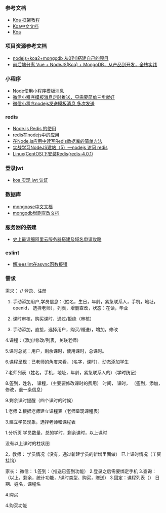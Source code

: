 ### 参考文档
- [Koa 框架教程](http://www.ruanyifeng.com/blog/2017/08/koa.html)
- [Koa中文文档](https://koa.bootcss.com/)
- [Koa](https://wohugb.gitbooks.io/koajs/content/index.html)

### 项目资源参考文档
- [nodejs+koa2+mongodb 从0到1搭建自己的项目](https://juejin.im/post/5bad9b1af265da0ae80120fe)
- [前后端分离 Vue + NodeJS(Koa) + MongoDB，从产品到开发，全栈实践](https://juejin.im/post/5b850a3e51882542e4420779)


### 小程序
- [Node使用小程序模板消息](https://blog.csdn.net/rolan1993/article/details/78213145)
- [微信小程序模板消息定时推送，只需要简单三步就好](https://www.jianshu.com/p/2910d18a8e9b)
- [微信小程序nodejs发送模板消息 多次发送](https://www.jianshu.com/p/5955cfff6532)



### redis
- [Node.js Redis 的使用](https://blog.csdn.net/q282176713/article/details/80580886)
- [redis在nodejs中的应用](https://segmentfault.com/a/1190000014681783#articleHeader0)
- [在Node.js应用中读写Redis数据库的简单方法](https://blog.csdn.net/luyaran/article/details/55251592)
- [实战学习NodeJS建站（5）—nodejs 访问 redis](https://blog.csdn.net/qidong7/article/details/52888211)
- [Linux(CentOS)下安装Redis(redis-4.0.1)](https://blog.csdn.net/diweikang/article/details/78784631)

### 登录jwt
- [koa 实现 jwt 认证](https://juejin.im/post/5a1ae1cdf265da431d3c6337)

### 数据库
- [mongoose中文文档](https://cn.mongoosedoc.top/docs/cnhome.html)
- [mongodb增删查改文档](https://docs.mongodb.com/manual/reference/method/db.collection.update/)

### 服务器的搭建
- [史上最详细阿里云服务器搭建及域名申请攻略](https://www.jianshu.com/p/246b5562bbcc)

### eslint
- [解决eslint在async函数报错](https://stackoverflow.com/questions/43933907/eslint-parsing-error-parsing-error-unexpected-token)

### 需求
需求：
// 登录、注册
1. 手动添加用户,学员信息：（姓名，生日，年龄，紧急联系人，手机，地址，openid， 选择老师），列表，增删查改，状态：在读，毕业

2. 课时审核，购买课时，通过/拒绝（审核）

3. 手动添加，直接，选择用户，购买/赠送/，增加，修改

4.课程：（添加/修改/列表，关联老师）

5.课时总览：用户，剩余课时，使用课时，总课时。

6.课程呈现：已老师的角度来看，（名字，课时），动态添加学生

7.老师列表（姓名，手机，地址，年龄，紧急联系人的）（学时统记）

8.签到，姓名，
课程，（主要要修改课时的费用）
时间，
课时，
（签到，添加，修改，退一条信息）

9.剩余课时提醒（四个课时的时候）


	

1.老师
2.根据老师建立课程表（老师呈现课程表）

3.建立学员现象，选择老师和课程表


1.分析页
学员数量，总的学时，剩余课时，以上课时

没有以上课时的柱状图

2，教师：
学员情况（没有，通过新建学员的新增里面做）
已上课时情况（工资挂钩）



家长：
微信：
1.签到：（推送已签到功能）
2.登录之后需要绑定手机
3.查询：
（以上，剩余，统计功能，/课时类型、购买，赠送）
3.固定：课程列表（）
日期、姓名，课程名

4.购买

4.购买功能